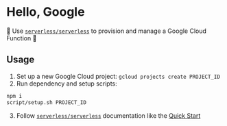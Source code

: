 # Hello, Google

🧪 Use [`serverless/serverless`](https://github.com/serverless/serverless) to provision and manage a Google Cloud Function 🧪 

## Usage

1. Set up a new Google Cloud project: `gcloud projects create PROJECT_ID`
2. Run dependency and setup scripts:
```bash
npm i
script/setup.sh PROJECT_ID
```
3. Follow [`serverless/serverless`](https://github.com/serverless/serverless) documentation like the [Quick Start](https://github.com/serverless/serverless/#quick-start)
